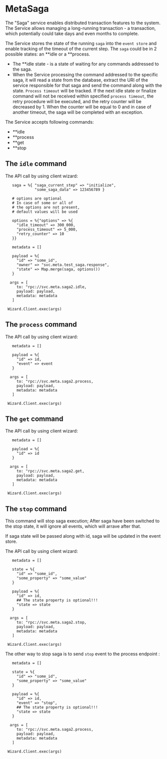 # MetaSaga

The "Saga" service enables distributed transaction features to the system.
The Service allows managing a long-running transaction - a transaction, which potentially could take days and even months to complete.

The Service stores the state of the running `saga` into the `event store` and enable tracking of the timeout of the current step. 
The `saga` could be in 2 possible states: an **idle or a **process. 
 - The **idle state - is a state of waiting for any commands addressed to the saga.
 - When the Service processing the command addressed to the specific saga, it will read a state from the database, 
   extract the URI of the service responsible for that saga and send the command along with the state. `Process timeout` will be tracked.
   If the next idle state or finalize command will not be received within specified `process timeout`, the retry procedure will be executed, 
   and the retry counter will be decreased by 1. When the counter will be equal to 0 and in case of another timeout, 
   the saga will be completed with an exception.

The Service accepts following commands:
 - **idle
 - **process
 - **get
 - **stop
 
## The `idle` command

 The API call by using client wizard:
 
 ```
    saga = %{ "saga_current_step" => "initialize",
              "some_saga_data" => 123456789 }

    # options are optional
    # In case of some or all of 
    # the options are not present,
    # default values will be used

    options = %{"options" => %{
      "idle_timeout" => 300_000,
      "process_timeout" => 5_000,
      "retry_counter" => 10
    }}
    
    metadata = []

    payload = %{
      "id" => "some_id",
      "owner" => "svc.meta.test_saga.response",
      "state" => Map.merge(saga, options())
    }

   args = [
      to: "rpc://svc.meta.saga2.idle,
      payload: payload,
      metadata: metadata
    ]

  Wizard.Client.exec(args)
 ```

## The `process` command

 The API call by using client wizard:

 ```
    metadata = []

    payload = %{
      "id" => id,
      "event" => event
    }

   args = [
      to: "rpc://svc.meta.saga2.process,
      payload: payload,
      metadata: metadata
    ]

  Wizard.Client.exec(args)
 ```

## The `get` command

 The API call by using client wizard:

 ```
    metadata = []

    payload = %{
      "id" => id
    }

   args = [
      to: "rpc://svc.meta.saga2.get,
      payload: payload,
      metadata: metadata
    ]

  Wizard.Client.exec(args)
 ```

## The `stop` command

 This command will stop saga execution;
 After saga have been switched to the stop state,
 it will ignore all events, which will arrave after that.

 If saga state will be passed along with id, saga will be updated in the event store.

 The API call by using client wizard:

 ```
    metadata = []

    state = %{
      "id" => "some_id",
      "some_property" => "some_value"
    }

    payload = %{
      "id" => id,
      ## The state property is optional!!!
      "state => state
    }

   args = [
      to: "rpc://svc.meta.saga2.stop,
      payload: payload,
      metadata: metadata
    ]

  Wizard.Client.exec(args)
 ```

 The other way to stop saga is to send `stop` event to the process endpoint :

 ```
    metadata = []

    state = %{
      "id" => "some_id",
      "some_property" => "some_value"
    }

    payload = %{
      "id" => id,
      "event" => "stop",
      ## The state property is optional!!!
      "state => state
    }

   args = [
      to: "rpc://svc.meta.saga2.process,
      payload: payload,
      metadata: metadata
    ]

  Wizard.Client.exec(args)
 ```

